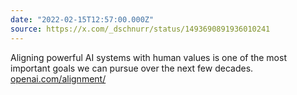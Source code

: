 ```yaml
---
date: "2022-02-15T12:57:00.000Z"
source: https://x.com/_dschnurr/status/1493690891936010241
---
```


Aligning powerful AI systems with human values is one of the most important goals we can pursue over the next few decades. [openai.com/alignment/](https://openai.com/alignment/)